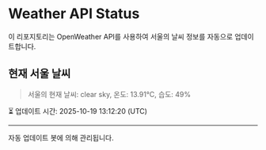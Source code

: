 
# Weather API Status

이 리포지토리는 OpenWeather API를 사용하여 서울의 날씨 정보를 자동으로 업데이트합니다.

## 현재 서울 날씨
> 서울의 현재 날씨: clear sky, 온도: 13.91°C, 습도: 49%

⏳ 업데이트 시간: 2025-10-19 13:12:20 (UTC)

---
자동 업데이트 봇에 의해 관리됩니다.
